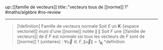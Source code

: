 up::[[famille de vecteurs]]
title::"vecteurs tous de [[norme]] 1"
#maths/algèbre #no-review 

---

> [!definition] Famille de vecteurs normale
> Soit $E$ un $\mathbf{K}$-[espace vectoriel]] muni d'une [[norme]] notée $\|\;\|$
> Soit $F$ une [[famille de vecteurs]] de $E$
> $F$ est *normale* ssi tous les vecteurs de $F$ sont de [[norme]] 1 (unitaires) :
> $\forall \vec{u} \in F, \|\vec{u}\| = 1_{\mathbf{K}}$
^definition
